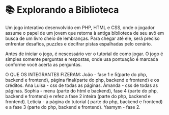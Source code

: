 <h1 style: color:pink; >📚 Explorando a Biblioteca</h1>

Um jogo interativo desenvolvido em PHP, HTML e CSS, onde o jogador assume o papel de um jovem que retorna à antiga biblioteca de seu avô em busca de um livro cheio de lembranças. Para chegar até ele, será preciso enfrentar desafios, puzzles e decifrar pistas espalhadas pelo cenário.
<p>Antes de iniciar o jogo, é nescessário ver o tutorial de como jogar. O jogo é simples somente perguntas e respostas, onde usa pontuação é marcada conforme você acerta as perguntas.</p>

<p> O QUE OS INTEGRANTES FIZERAM: 
João - fase 1 e 5(parte do php, backend e frontend), página final(parte do php, backend e frontend) e os créditos. 
Ana Luisa - css de todas as páginas.
Amanda - css de todas as páginas.
Sophia - menu (parte do html e backend), fase 4 (parte do php, backend e frontend)  e refez a fase 2 inteira (parte do php, backend e frontend).
Leticia - a página do tutorial ( parte do php, backend e frontend) e a fase 3 (parte do php, backend e frontend).
Yasmym - fase 2.
</p>
